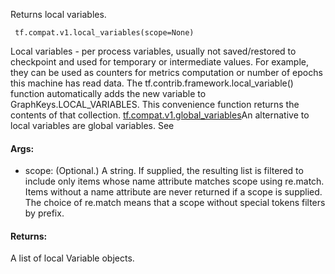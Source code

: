 Returns local variables.

```
 tf.compat.v1.local_variables(scope=None)
```
Local variables - per process variables, usually not saved/restored to checkpoint and used for temporary or intermediate values. For example, they can be used as counters for metrics computation or number of epochs this machine has read data. The tf.contrib.framework.local_variable() function automatically adds the new variable to GraphKeys.LOCAL_VARIABLES. This convenience function returns the contents of that collection.
[tf.compat.v1.global_variables](https://tensorflow.google.cn/api_docs/python/tf/compat/v1/global_variables)An alternative to local variables are global variables. See 

#### Args:
- scope: (Optional.) A string. If supplied, the resulting list is filtered to include only items whose name attribute matches scope using re.match. Items without a name attribute are never returned if a scope is supplied. The choice of re.match means that a scope without special tokens filters by prefix.
#### Returns:
A list of local Variable objects.
